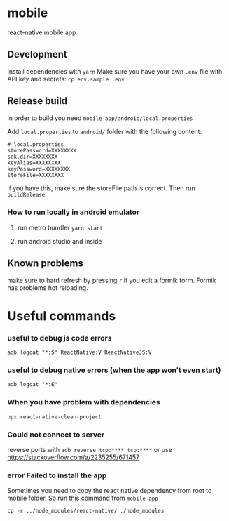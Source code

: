 # mobile

react-native mobile app

## Development

Install dependencies with `yarn`
Make sure you have your own `.env` file with API key and secrets: `cp env.sample .env`

## Release build

in order to build you need `mobile-app/android/local.properties`

Add `local.properties` to `android/` folder with the following content:

```
# local.properties
storePassword=XXXXXXXX
sdk.dir=XXXXXXXX
keyAlias=XXXXXXXX
keyPassword=XXXXXXXX
storeFile=XXXXXXXX
```

if you have this, make sure the storeFile path is correct. Then run `buildRelease`

### How to run locally in android emulator

1. run metro bundler
   `yarn start`

2. run android studio and inside

## Known problems

make sure to hard refresh by pressing `r` if you edit a formik form. Formik has problems hot reloading.

# Useful commands

### useful to debug js code errors

`adb logcat "*:S" ReactNative:V ReactNativeJS:V`

### useful to debug native errors (when the app won't even start)

`adb logcat "*:E"`

### When you have problem with dependencies

`npx react-native-clean-project`

### Could not connect to server

reverse ports with `adb reverse tcp:**** tcp:****` or use https://stackoverflow.com/a/2235255/671457

### error Failed to install the app

Sometimes you need to copy the react native dependency from root to mobile folder. So run this command from `mobile-app`

```
cp -r ../node_modules/react-native/ ./node_modules
```
